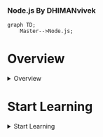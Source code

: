 ### Node.js By DHIMANvivek

```mermaid
graph TD;
    Master-->Node.js;
```

# Overview

<details><summary>Overview</summary>
	<div class="button-group minor-group">
    
  
<p>
	
	
</div>


  <a>
  
  * Node js Master  

-> nodejs 8.0.0 lts -> long term stable 

* Story On Nodejs

Creator of Node.js - > Ryan Dahl 

running javascript on the server 

v8 like chrome is strong virtual machine 

setTimeout( function() { } , 2000) -> in this first argument is callback function and second argument is the number of miliseconds you want to wait

setInterval( function() { } , 2000) -> callback function calls again and again like function() { console.log(" Hello ")} -> Hello get print again and again

node.js exits when there is nothing to do 

stop -> https://www.youtube.com/watch?v=jo_B4LTHi3I        11.43 time


course continue ->

in jan 2010 -> isaac schlueter created NPM

in feb 2009  -> MongoDB was created 

noSql database 

php developers using mysql

data store in binary form of json 

api -> json became problem 

everyone had to learn how to store and manipulate json

node.js and mongo made working with json on the backend much easier

javascript object notation more commonly known by the acronym JSON is an open data interchange format that is both human and machine-readable. it is independent of any programming language and is a common API output in a wide variety of applications.

json is native constructs 

nested object structure 

node was just js

keys values and nested objects 

javascript on the server 

expressjs , mongoose , angularJs , node for windows 

google release angular 2 way binding

mean stack developer 

node is needed at the end 

from 2011 until now node has progressed in largely predictable ways.

* V8 

= the chrome v8 javascript engine 

modern computers only understand "machine code"

instead of writing machine code most devs write in "high level" languages

in order to execute high-level code , the computer uses:

- interpreters 
- compilers 
- transpilers

compilers -> take source code and turn it into an executable file ( a file full of code the computer can execute ) 

transpilers -> take source code and turn it into source code of another type.

turning coffeescript into javascript

interpreters -> take source code and directly execute it by taking intermediate steps but they don't leave anything behind

v8 is javascript engine ( which is a type of javascript interpreter )

v8 is inside of chrome

Other javascript engines :

javascriptCore ( iOS , safari )
SpiderMonkey developed by mozila ( Firefox )
Chakra ( Internet Explorer )

javascript developed by Brendan Eich

web browsers embed javascript engines in oder to execute js.

node.js does the same. it embeds v8 in order to execute js.

what is node js exactly ?

->> node.js is server-side javascript runtime environment

v8 is cars engine 
node.js is everything else that makes the car/
you are driver

node.js is c++ application that embeds the v8 js engine

nodejs now presents itself as two applications :

1. A script processor 
2. A REPL ( Read Eval Print Loop )

call the script processor with:

node {script name}

node index.js

node is simply pass your javascript to v8 it initialize the process called event loop 

the "event loop" is continually checking if there is any new for node.js to do.

synchronous behaviour are executed completed by node as soon as possible

asynchronous behaviour are simply invoked but not imediated completed

node.js is single threaded 

node's event loop and "non blocking" IO don't allow node to do multiple things at one time....

..they just allow node to schedule things later

when processing a request, most web apps are actually sitting around waiting for most of the time.

blocking methods execute synchronously and non blocking methods execute asynchronously

a non blocking IO allows an app to do other things while its sitting around waiting

and thats how node processes js.

when you run a node application you dont specify all the files in the app , you only secify the "entry file".

var lib = require('./lib');

this grabs the contents of one file and assigns it to a variable.

module.exports = whatever ; 

this makes the current file "export" something to any other file who "requires" this one.

ex:-


![image](https://user-images.githubusercontent.com/53940939/233800588-2a635e68-9f2f-490a-85e0-32bd111a0c4e.png)

nodes module system creates a dependency tree, which tells node which files are needed to run the application

in summary : nodes script processor :

Reads in the file you specify
Reads in all the dependencies that file specifies, and all the dependencies of those files etc.
Begins executing the synchronous tasks in those files.
Begins processing the todo list by repeating the event loop until it has nothing to do.

REPL ->  Read Eval Print Loop -> it works like a console inside our browser , it is a way to define execute javascript code against the v8 engine in realtime 

to invoke REPL , just enter node

Anatomy of a Node Application ->>

comments 

dependencies -> when you want to import something like -> var mathlib = require('./lib/math')

you dont need to use the extension of the file name like math.js above written as math only this is the convinience that node provides.

objects ->

var jokes = {};

jokes.allJokes = function() { };

// export the library

module.exports = jokes ;

var fs = require('fs');

fs is a module that come standards with nodejs as part of there api we dont need to download it but you need to import it.

app.config = {
 'time' : 1000
}

app.config.time

Object literal notation -> object literals can also contain other object literals as well as functions like ->

const person = {
  name: 'vivek',

	greet: function() {
 		console.log('hello'+ this.name);
  }
}


Common Node Conventions -> 
 
package.json -> 

it contains meta data of the project this include the : 

{
  "name": "basicExample",
  "version": "0.0.1",
  "license": "UNLICENSED",
  "private": "true",
  "description": "Simple file that declares a few functions and invokes them",
  "main": "index.js",
  "scripts": {
    "start": "node index.js"
  },
  "dependencies": {
    "jokes" : "0.1.3"
  }
}


common node convention ->

hidden file called .npmrc -> it just contain a token to authenticate the project against the npm cloud

* Testing and task running -> are both quite popular in the node community , testing script are commonly held in a /test directory and are triggered by a "test runner" such as mocha. Mocha is a testing library for Node. js, created to be a simple, extensible, and fast. It's used for unit and integration testing.

Grunt and Gulp are two most popular task runners

Grunt uses data configuration files that are similar to JSON, whereas Gulp employs JavaScript, which tends to be easier to write. Gulp code is often much shorter than Grunt code, and part of this is because you have to declare source and destination files for every task in Grunt.

* Documentation and source Control ->

readme.md

.git

.gitignore

common code-comments :-

@param -> To comment on a parameter, start the line with @param

/**
 * Prints "Hello!" to the console a given number of times
 * @param count the number of times to print the phrase
 */

@todo
@author
@date


* Environments & Configurations

oPTION 1:

start your app with -> NODE_ENV=myEnvironmentName node index.js

put your configuration in a file ( eg. config.js )
which has a switch inside of it.

that switch should read process.env.NODE_ENV to determine the current environment and export only the config variable for that environment

process.env.NODE_ENV is a special environment variable in Node.js that is used to determine the current environment in which the application is running.

OPTION 2:

start your app with every configuration varible you are going to need for that environment:

DBpassword=myDBpassword apiToken=mySecretToken port=thePortIShouldRunOn foo=bar node index.js

OPTION 3:

Read all your configuration from a .env file which gets ignored by source control

Each dev would put their own .env file in the project prior to beginning localhost work/

your deployment pipeline would insert an .env file into the repo before it deploys anywhere

* Styles & Patterns 

Airbnb Javascript Style Guide()

* Error Handling 

Errback:
function should callback two parameters
1. an error (if any)
2. data being returned (if any)

exampleFunction(function(err,data){
      //check error
      //Do stuff with the data
});

Avoid throwing Exceptions 

An uncaught exception takes down the thread and kills the app

Avoid Globals -> this way you will avoid namespace collisions with any libraries you may be using 

* Node.js vs Browser / Window

node can do many things that frontend js can not

node is one environment 

the browser is many

in node the source code you write is not visible to the end user
  </a>
	
</div>

</p>
</details>


# Start Learning


<details><summary>Start Learning</summary>
	<div class="button-group minor-group">
    
  
<p>
	
	
</div>



<a>
first node app -> building RESTful API for an uptime monitoring application

we will be using a number of built-in Node modules.

An "uptime monitor" allows users to enter URLs they want monitored, and receive alerts when those resources "go down" or "come back up"

1. the api listens on a port and accepts incoming HTTP requests for POST , GET , PUT , DELETE AND HEAD.
2. the api allows a client to connect . then create a new user, then edit and delete that user.
3. the api allows a user to "sign in" which gives them a token that they can use for subsequent authenticated requests.
4. the api allows the user to "sign out" which invalidates their token.
5. the api allows a signed-in user to use their token to create a new "check ( uptime monitoring )".
6. the api allows a signed-in user to edit or delete any of their checks.
7. in the background , workers perform all the "checks" at the appropriate times and send alerts to the users when a check changes its state from "up" to "down" , or vice versa. 

for our app , we will use the filesystem as a key-value store of JSON docs. In a real app, you'd want a DB.

*Basic Scaffolding 

index.js is the file that we have to invoke 

to show all the files in the directory -> ls -a -l

node index.js -> in this node sends the script index.js to the v8 and then process it then console the output.

*Starting a server ->

starting up an HTTP server

first we define the http module that what the http does
```	
// dependencies
var http = require('http')

// the server should respond to all requests with a string 
var server = http.createServer( function (req,res){
  res.end('Hello\n');
});

// start the server ,and have it listen on port 3000
server.listen(3000 , function(){
    console.log('server is start listening on port 3000 now');
});
```
	
to test -> 1. node index.js 
           2. curl localhost:3000

* Parsing request path

The queryString module provides two main methods for working with query strings: queryString.parse() and queryString.stringify().

The queryString.parse() method is used to parse a query string and convert it into a JavaScript object. It takes a query string as an argument and returns an object containing key-value pairs.

For example, consider the following query string:
	
```
const queryString = require('querystring');

const query = 'key1=value1&key2=value2&key3=value3';
const obj = queryString.parse(query);

console.log(obj);
// Output: { key1: 'value1', key2: 'value2', key3: 'value3' }

The queryString.stringify() method is used to convert a JavaScript object into a query string.
 It takes an object as an argument and returns a query string.

For example, consider the following JavaScript object:

const queryString = require('querystring');

const obj = { key1: 'value1', key2: 'value2', key3: 'value3' };
const query = queryString.stringify(obj);

console.log(query);
// Output: key1=value1&key2=value2&key3=value3

```
	
	
lets start with parsedUrl ( parsedUrl - > contain whole bunch of keys of parsed meta data about the request path or url that came in ) :->

pathname is the key that sets on parsedUrl object , it is untrimmed path that user requests to make it trimmed we need to code 
-> 
```	
var trimmedPath = path.replace(/^\/+|\/+$/g, ''); // this will replace any extra splash from the pathname.
```

url path code is :
```
// dependencies
var http = require('http');
var url = require('url');

// the server should respond to all requests with a string 
var server = http.createServer( function (req,res){

// get the url and parse it
var parsedURL = url.parse(req.url,true);

// get the path from the URL 
var path = parsedURL.pathname;
var trimmedPath = path.replace(/^\/+|\/+$/g, '');

// send the response
res.end('Hello\n');

// log the request path 
console.log('Request received on path '+trimmedPath);
});

// start the server ,and have it listen on port 3000
server.listen(3000 , function(){
    console.log('server is start listening on port 3000 now');
});

```
	



</a>
	

</p>
</details>

